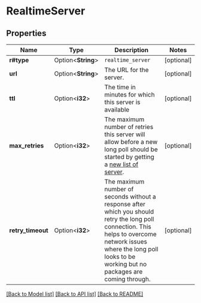 # RealtimeServer

## Properties

Name | Type | Description | Notes
------------ | ------------- | ------------- | -------------
**r#type** | Option<**String**> | `realtime_server` | [optional]
**url** | Option<**String**> | The URL for the server. | [optional]
**ttl** | Option<**i32**> | The time in minutes for which this server is available | [optional]
**max_retries** | Option<**i32**> | The maximum number of retries this server will allow before a new long poll should be started by getting a [new list of server](#options-events). | [optional]
**retry_timeout** | Option<**i32**> | The maximum number of seconds without a response after which you should retry the long poll connection.  This helps to overcome network issues where the long poll looks to be working but no packages are coming through. | [optional]

[[Back to Model list]](../README.md#documentation-for-models) [[Back to API list]](../README.md#documentation-for-api-endpoints) [[Back to README]](../README.md)


